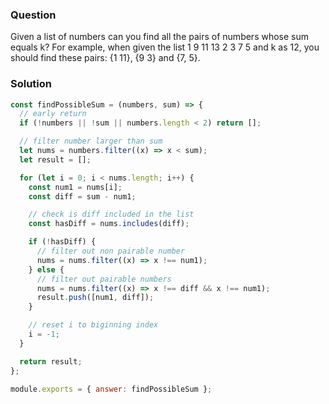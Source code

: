 ### Question

Given a list of numbers can you find all the pairs of numbers whose sum equals k?
For example, when given the list 1 9 11 13 2 3 7 5 and k as 12, you should find these pairs: {1 11}, {9 3} and {7, 5}.

### Solution

```js
const findPossibleSum = (numbers, sum) => {
  // early return
  if (!numbers || !sum || numbers.length < 2) return [];

  // filter number larger than sum
  let nums = numbers.filter((x) => x < sum);
  let result = [];

  for (let i = 0; i < nums.length; i++) {
    const num1 = nums[i];
    const diff = sum - num1;

    // check is diff included in the list
    const hasDiff = nums.includes(diff);

    if (!hasDiff) {
      // filter out non pairable number
      nums = nums.filter((x) => x !== num1);
    } else {
      // filter out pairable numbers
      nums = nums.filter((x) => x !== diff && x !== num1);
      result.push([num1, diff]);
    }

    // reset i to biginning index
    i = -1;
  }

  return result;
};

module.exports = { answer: findPossibleSum };
```
